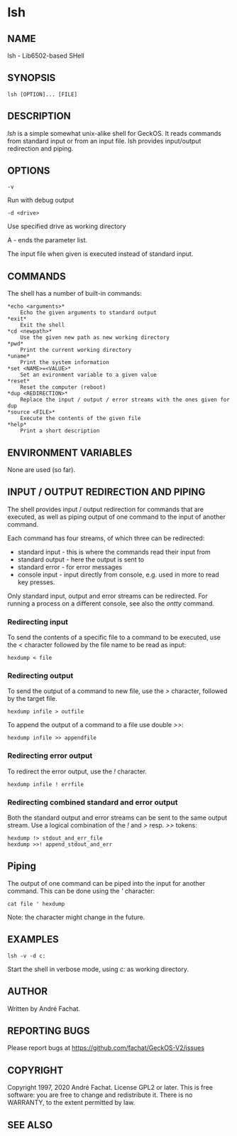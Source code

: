 
# lsh

## NAME

lsh - Lib6502-based SHell

## SYNOPSIS

    lsh [OPTION]... [FILE]
    
## DESCRIPTION

*lsh* is a simple somewhat unix-alike shell for GeckOS. It reads commands from standard input or from an input file.  lsh provides input/output redirection and piping.

## OPTIONS

	-v
Run with debug output
	
	-d <drive>
Use specified drive as working directory

A *-* ends the parameter list.

The input file when given is executed instead of standard input.


## COMMANDS

The shell has a number of built-in commands:

	*echo <arguments>*
		Echo the given arguments to standard output
	*exit*
		Exit the shell
	*cd <newpath>*
		Use the given new path as new working directory
	*pwd*
		Print the current working directory
	*uname*
		Print the system information
	*set <NAME>=<VALUE>*
		Set an evironment variable to a given value
	*reset*
		Reset the computer (reboot)
	*dup <REDIRECTION>*
		Replace the input / output / error streams with the ones given for dup
	*source <FILE>*
		Execute the contents of the given file
	*help*
		Print a short description

## ENVIRONMENT VARIABLES

None are used (so far).

## INPUT / OUTPUT REDIRECTION AND PIPING

The shell provides input / output redirection for commands that are executed, as well as piping output of one command to the input of another command.

Each command has four streams, of which three can be redirected:

* standard input - this is where the commands read their input from
* standard output - here the output is sent to
* standard error - for error messages
* console input - input directly from console, e.g. used in more to read key presses.

Only standard input, output and error streams can be redirected. For running a process on a different console, see also the *ontty* command.

### Redirecting input

To send the contents of a specific file to a command to be executed, use the *<* character followed by the file name to be read as input:

	hexdump < file

### Redirecting output

To send the output of a command to new file, use the *>* character, followed by the target file.

	hexdump infile > outfile

To append the output of a command to a file use double *>>*:

	hexdump infile >> appendfile

### Redirecting error output

To redirect the error output, use the *!* character. 

	hexdump infile ! errfile

### Redirecting combined standard and error output

Both the standard output and error streams can be sent to the same output stream. Use a logical combination of the *!* and *>* resp. *>>* tokens:

	hexdump !> stdout_and_err_file
	hexdump >>! append_stdout_and_err

## Piping

The output of one command can be piped into the input for another command. This can be done using the *'* character:

	cat file ' hexdump

Note: the character might change in the future.

## EXAMPLES

	lsh -v -d c:
Start the shell in verbose mode, using *c:* as working directory.
        
## AUTHOR

Written by André Fachat.

## REPORTING BUGS

Please report bugs at https://github.com/fachat/GeckOS-V2/issues

## COPYRIGHT

Copyright 1997, 2020 André Fachat. License GPL2 or later.
This is free software: you are free to change and redistribute it. There is no WARRANTY, to the extent permitted by law.

## SEE ALSO


